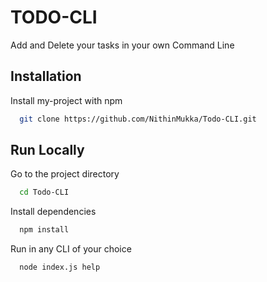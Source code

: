 
# TODO-CLI

Add and Delete your tasks in your own Command Line

## Installation

Install my-project with npm

```bash
  git clone https://github.com/NithinMukka/Todo-CLI.git
```

    
## Run Locally

Go to the project directory

```bash
  cd Todo-CLI
```

Install dependencies

```bash
  npm install
```
Run in any CLI of your choice

```bash
  node index.js help
```

